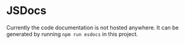 # JSDocs

Currently the code documentation is not hosted anywhere. It can be generated by running `npm run esdocs` in this project.
